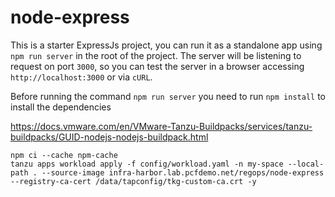 # node-express

This is a starter ExpressJs project, you can run it as a standalone
app using `npm run server` in the root of the project.
The server will be listening to request on port `3000`,
so you can test the server in a browser accessing `http://localhost:3000` or via `cURL`.

Before running the command `npm run server` you need to run `npm install` to
install the dependencies

https://docs.vmware.com/en/VMware-Tanzu-Buildpacks/services/tanzu-buildpacks/GUID-nodejs-nodejs-buildpack.html

```
npm ci --cache npm-cache
tanzu apps workload apply -f config/workload.yaml -n my-space --local-path . --source-image infra-harbor.lab.pcfdemo.net/regops/node-express --registry-ca-cert /data/tapconfig/tkg-custom-ca.crt -y
```
